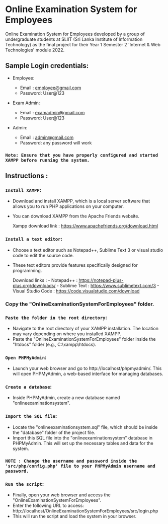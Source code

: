 # Online Examination System for Employees

Online Examination System for Employees developed by a group of undergraduate students at SLIIT (Sri Lanka Institute of Information Technology) as the final project for their Year 1 Semester 2 'Internet & Web Technologies' module 2022.

## Sample Login credentials:

- Employee:
  - Email   : employee@gmail.com
  - Password: User@123

- Exam Admin:
  - Email   : examadmin@gmail.com
  - Password: User@123

- Admin:
  - Email   : admin@gmail.com
  - Password: any password will work

### `Note: Ensure that you have properly configured and started XAMPP before running the system.`

## Instructions : 

### `Install XAMPP`: 

 - Download and install XAMPP, which is a local server software that allows you to run PHP applications on your computer. 
 - You can download XAMPP from the Apache Friends website.

	Xampp download link : https://www.apachefriends.org/download.html

### `Install a text editor`: 

 - Choose a text editor such as Notepad++, Sublime Text 3 or visual studio code to edit the source code.
 - These text editors provide features specifically designed for programming.

	Download links : 
		- Notepad++          : https://notepad-plus-plus.org/downloads/
		- Sublime Text       : https://www.sublimetext.com/3
		- Visual Studio Code : https://code.visualstudio.com/download

### Copy the "OnlineExaminationSystemForEmployees" folder.

### `Paste the folder in the root directory`:
 
 - Navigate to the root directory of your XAMPP installation. The location may vary depending on where you installed XAMPP.
 - Paste the "OnlineExaminationSystemForEmployees" folder inside the "htdocs" folder (e.g., C:\xampp\htdocs).

### `Open PHPMyAdmin`: 

 - Launch your web browser and go to http://localhost/phpmyadmin/. This will open PHPMyAdmin, a web-based interface for managing databases.

### `Create a database`: 

 - Inside PHPMyAdmin, create a new database named "onlineexaminationsystem".

### `Import the SQL file`: 

 - Locate the "onlineexaminationsystem.sql" file, which should be inside the "database" folder of the project file.
 - Import this SQL file into the "onlineexaminationsystem" database in PHPMyAdmin. This will set up the necessary tables and data for the system.

 ### `NOTE : Change the username and password inside the 'src/php/config.php' file to your PHPMyAdmin username and password.`

### `Run the script`: 

 - Finally, open your web browser and access the "OnlineExaminationSystemForEmployees".
 - Enter the following URL to access: http://localhost/OnlineExaminationSystemForEmployees/src/login.php
 - This will run the script and load the system in your browser.
